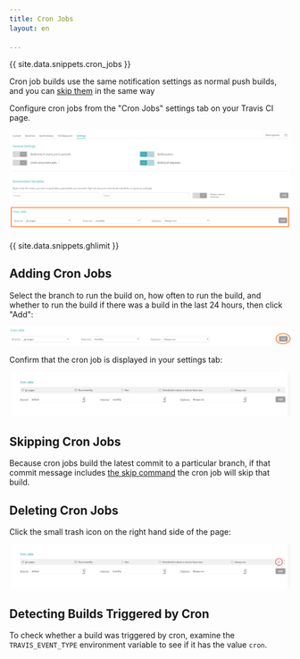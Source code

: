 ```yaml
---
title: Cron Jobs
layout: en

---
```




{{ site.data.snippets.cron_jobs }}

Cron job builds use the same notification settings as normal push builds, and you can [skip them](#Skipping-cron-Jobs) in the same way

Configure cron jobs from the "Cron Jobs" settings tab on your Travis CI page.

![settings page with cron section](/images/cron-section.png "settings page with cron section")

{{ site.data.snippets.ghlimit }}

## Adding Cron Jobs

Select the branch to run the build on, how often to run the build, and whether to run the build if there was a build in the last 24 hours, then click "Add":

![adding a cron job](/images/cron-adding.png "adding a cron job")

Confirm that the cron job is displayed in your settings tab:

![cron job created](/images/cron-created.png "cron job created")

## Skipping Cron Jobs

Because cron jobs build the latest commit to a particular branch, if that commit message includes [the skip command](/user/customizing-the-build/#skipping-a-build) the cron job will skip that build.

## Deleting Cron Jobs

Click the small trash icon on the right hand side of the page:

![deleting a cron job](/images/cron-deleting.png "deleting a cron job")

## Detecting Builds Triggered by Cron

To check whether a build was triggered by cron, examine the `TRAVIS_EVENT_TYPE` environment variable to see if it has the value `cron`.
